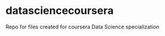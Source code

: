 datasciencecoursera
===================

Repo for files created for coursera Data Science specialization

